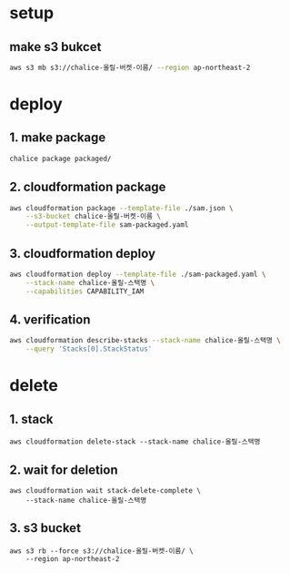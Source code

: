 # setup

## make s3 bukcet

```bash
aws s3 mb s3://chalice-올릴-버켓-이름/ --region ap-northeast-2
```

# deploy

## 1. make package

```bash
chalice package packaged/
```

## 2. cloudformation package

```bash
aws cloudformation package --template-file ./sam.json \
    --s3-bucket chalice-올릴-버켓-이름 \
    --output-template-file sam-packaged.yaml
```

## 3. cloudformation deploy

```bash
aws cloudformation deploy --template-file ./sam-packaged.yaml \
    --stack-name chalice-올릴-스택명 \
    --capabilities CAPABILITY_IAM
```

## 4. verification

```bash
aws cloudformation describe-stacks --stack-name chalice-올릴-스택명 \
    --query 'Stacks[0].StackStatus'
```

# delete

## 1. stack

```
aws cloudformation delete-stack --stack-name chalice-올릴-스택명
```

## 2. wait for deletion

```
aws cloudformation wait stack-delete-complete \
    --stack-name chalice-올릴-스택명
```

## 3. s3 bucket

```
aws s3 rb --force s3://chalice-올릴-버켓-이름/ \
    --region ap-northeast-2
```
